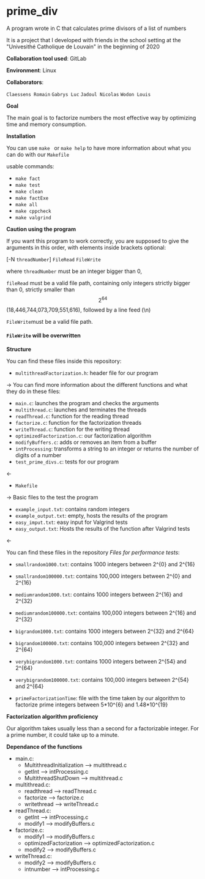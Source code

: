 # prime_div
A program wrote in C that calculates prime divisors of a list of numbers

It is a project that I developed with friends in the school setting at the "Univesithé Catholique de Louvain" in the beginning of 2020

**Collaboration tool used**: GitLab

**Environment**: Linux

**Collaborators**:

`Claessens Romain`
`Gabrys Luc`
`Jadoul Nicolas`
`Wodon Louis`

**Goal**

The main goal is to factorize numbers the most effective way by optimizing time and memory consumption.

**Installation**

You can use ``make `` or ``make help`` to have more information about what you can do with our `Makefile`

usable commands:

* ``make fact``
* ``make test``
* ``make clean``
* ``make factExe``
* ``make all``
* ``make cppcheck``
* ``make valgrind``

**Caution using the program**

If you want this program to work correctly, you are supposed to give the arguments in this order, with elements inside brackets optional:

[-N ``threadNumber``] ``FileRead`` ``FileWrite``

where ``threadNumber`` must be an integer bigger than 0,

``fileRead`` must be a valid file path, containing only integers strictly bigger than 0, strictly smaller than 
$$
2^{64}
$$
 (18,446,744,073,709,551,616), followed by a line feed (\n)

``FileWrite``must be a valid file path. 

#### ``FileWrite`` will be overwritten

**Structure**

You can find these files inside this repository:

* ``multithreadFactorization.h``: header file for our program

-> You can find more information about the different functions and what they do in these files:

* ``main.c``: launches the program and checks the arguments
* ``multithread.c``: launches and terminates the threads
* ``readThread.c``: function for the reading thread
* ``factorize.c``: function for the factorization threads
* ``writeThread.c``: function for the writing thread
* ``optimizedFactorization.c``: our factorization algorithm
* ``modifyBuffers.c``: adds or removes an item from a buffer
* ``intProcessing``: transforms a string to an integer or returns the number of digits of a number
* ``test_prime_divs.c``: tests for our program

<-

* `Makefile`

-> Basic files to the test the program

* ``example_input.txt``: contains random integers
* ``example_output.txt``: empty, hosts the results of the program
* ``easy_imput.txt``: easy input for Valgrind tests
* ``easy_output.txt``: Hosts the results of the function after Valgrind tests

<-

You can find these files in the repository *Files for performance tests*:

* ``smallrandom1000.txt``: contains 1000 integers between 2^{0} and 2^{16}
* ``smallrandom100000.txt``: contains 100,000 integers between 2^{0} and 2^{16}

* ``mediumrandom1000.txt``: contains 1000 integers between 2^{16} and 2^{32}
* ``mediumrandom100000.txt``: contains 100,000 integers between 2^{16} and 2^{32}

* ``bigrandom1000.txt``: contains 1000 integers between 2^{32} and 2^{64}
* ``bigrandom100000.txt``: contains 100,000 integers between 2^{32} and 2^{64}
* ``verybigrandom1000.txt``: contains 1000 integers between 2^{54} and 2^{64}
* ``verybigrandom100000.txt``: contains 100,000 integers between 2^{54} and 2^{64}
* ``primeFactorizationTime``: file with the time taken by our algorithm to factorize prime integers between 5\*10^{6} and 1.48\*10^{19}

**Factorization algorithm proficiency**

Our algorithm takes usually less than a second for a factorizable integer. For a prime number, it could take up to a minute.

**Dependance of the functions**

- main.c:
  - MultithreadInitialization      --> multithread.c
  - getInt                         --> intProcessing.c
  - MultithreadShutDown            --> multithread.c
- multithread.c:
  - readthread                     --> readThread.c
  - factorize                      --> factorize.c
  - writethread                    --> writeThread.c
- readThread.c:
  - getInt                         --> intProcessing.c
  - modify1                        --> modifyBuffers.c
- factorize.c:
  - modify1                        --> modifyBuffers.c
  - optimizedFactorization         --> optimizedFactorization.c
  - modify2                        --> modifyBuffers.c
- writeThread.c:
  - modify2                        --> modifyBuffers.c
  - intnumber                      --> intProcessing.c

